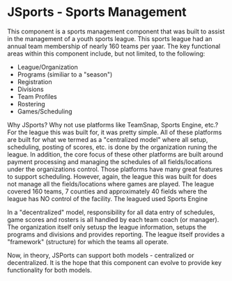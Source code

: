 # JSports - Sports Management
This component is a sports management component that was built to assist in the management of a youth sports league.  This sports league had an annual team membership of nearly 160 teams per yaar.  The key functional areas within this component include, but not limited, to the following:

- League/Organization 
- Programs (similiar to a "season")
- Registration 
- Divisions
- Team Profiles
- Rostering
- Games/Scheduling

Why JSports?  Why not use platforms like TeamSnap, Sports Engine, etc.?  For the league this was built for, it was pretty simple.  All of these platforms are built for what we termed as a "centralized model" where all setup, scheduling, posting of scores, etc. is done by the organization runing the league.  In addition, the core focus of these other platforms are built around payment processing and managing the schedules of all fields/locations under the organizations control.  Those platforms have many great features to support scheduling.  However, again, the league this was built for does not manage all the fields/locations where games are played.  The league covered 160 teams, 7 counties and approximately 40 fields where the league has NO control of the facility.   The leagued used Sports Engine

In a "decentralized" model, responsibility for all data entry of schedules, game scores and rosters is all handled by each team coach (or manager).  The organization itself only setusp the league information, setups the programs and divisions and provides reporting.  The league itself provides a "framework" (structure) for which the teams all operate.

Now, in theory, JSPorts can support both models - centralized or decentralized.  It is the hope that this component can evolve to provide key functionality for both models.



